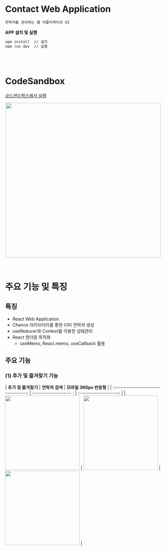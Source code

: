 # Contact Web Application
```jsx
연락처를 관리하는 웹 어플리케이션 UI
```

**APP 설치 및 실행**
```bash
npm install  // 설치
npm run dev  // 실행
```

<br >
<br > 

# CodeSandbox
[코드샌드박스에서 실행](https://codesandbox.io/p/sandbox/contact-app-q5dnch)

<div align="center">
  <img width="500px" src="https://github.com/redcontroller/ContactApp/assets/11751089/3180a06a-90e7-4bcf-b0a5-132b9428770e" />
</div>

<br >
<br > 

# 주요 기능 및 특징
## 특징
- React Web Application
- Chance 라이브러리를 통한 더미 연락처 생성
- useReducer와 Context를 이용한 상태관리
- React 렌더링 최적화
  - useMemo, React.memo, useCallback 활용
## 주요 기능

### (1) 추가 및 즐겨찾기 기능

|            **추가 및 즐겨찾기**            |     **연락처 검색**     |     **모바일 360px 반응형**     |
| :----------------------------------: | :------------------- : | :--------------------: |
| <img width="240px" src="https://github.com/redcontroller/onebite-react/assets/11751089/6d47c391-3d9b-4d42-be39-9e3ef494e295" /> | <img width="240px" src="https://github.com/redcontroller/onebite-react/assets/11751089/400def27-cf12-430e-b5e2-fbe839f0524b" /> | <img width="240px" src="https://github.com/redcontroller/onebite-react/assets/11751089/faa7871a-3913-4bfe-8146-4648e32b905d" /> |
